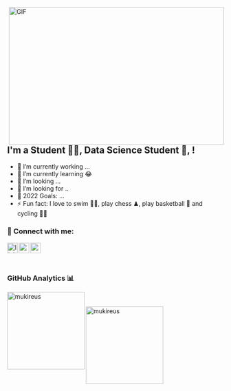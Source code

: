<img align="right" alt="GIF" src="https://github.com/abhisheknaiidu/abhisheknaiidu/blob/master/code.gif?raw=true" width="500" height="320" />

## I'm a Student 👨‍🎓, Data Science Student 🚀, !
- 🔭 I’m currently working ...
- 🌱 I’m currently learning 😂
- 👯 I’m looking ...
- 🤔 I’m looking for ..
- 🥅 2022 Goals: ...
- ⚡ Fun fact: I love to swim 🏊‍♀️, play chess ♟, play basketball 🏀 and cycling 🚴‍♀️



### 📩 Connect with me:

[<img align="left" alt="linkedin | LinkedIn" width="24px" src="https://raw.githubusercontent.com/peterthehan/peterthehan/master/assets/linkedin.svg" />][linkedin]
[<img align="left" height="24" width="24" src="https://cdn.jsdelivr.net/npm/simple-icons@v4/icons/instagram.svg" />][instagram]
[<img align="left" height="24" width="24" src="https://cdn.jsdelivr.net/npm/simple-icons@v4/icons/gmail.svg" />][gmail]


<br />


[instagram]: https://www.instagram.com/emreebhdr
[linkedin]: https://www.linkedin.com/in/emrebhdr/
[gmail]: mailto:emrebahadir.ebitet@gmail.com@gmail.com
<br />

 
 ### GitHub Analytics 📊

  <img height="180em" align="left" src="https://github-readme-stats.vercel.app/api/top-langs?username=EmreBhdr99&show_icons=true&locale=en&layout=compact&langs_count=8&theme=radical" alt="mukireus"/>
</a>

<br />
<br />
 
 <img height="180em" align="center" src="https://github-readme-stats.vercel.app/api?username=EmreBhdr99&show_icons=true&locale=en&theme=algolia&include_all_commits=true&count_private=true" alt="mukireus"/>
  <img height="180em" align="center" src="https://github-readme-stats.vercel.app/api/top-langs?username=EmreBhdr99&sh
